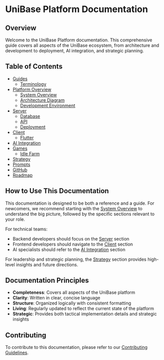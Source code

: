 # UniBase Platform Documentation

## Overview

Welcome to the UniBase Platform documentation. This comprehensive guide covers all aspects of the UniBase ecosystem, from architecture and development to deployment, AI integration, and strategic planning.

## Table of Contents

- [Guides](../00_guides/)
  - [Terminology](terminology.md)
- [Platform Overview](../01_platform/)
  - [System Overview](../01_platform/system_overview.md)
  - [Architecture Diagram](../01_platform/architecture_diagram.md)
  - [Development Environment](../01_platform/dev_environment.md)
- [Server](../02_server/)
  - [Database](../02_server/db/)
  - [API](../02_server/api/)
  - [Deployment](../02_server/deployment/)
- [Client](../03_client/)
  - [Flutter](../03_client/flutter/)
- [AI Integration](../04_ai/)
- [Games](../05_games/)
  - [Idle Farm](../05_games/idle_farm/)
- [Strategy](../06_strategy/)
- [Prompts](../07_prompts/)
- [GitHub](../08_github/)
- [Roadmap](../99_roadmap/)

## How to Use This Documentation

This documentation is designed to be both a reference and a guide. For newcomers, we recommend starting with the [System Overview](../01_platform/system_overview.md) to understand the big picture, followed by the specific sections relevant to your role.

For technical teams:
- Backend developers should focus on the [Server](../02_server/) section
- Frontend developers should navigate to the [Client](../03_client/) section
- AI specialists should refer to the [AI Integration](../04_ai/) section

For leadership and strategic planning, the [Strategy](../06_strategy/) section provides high-level insights and future directions.

## Documentation Principles

- **Completeness**: Covers all aspects of the UniBase platform
- **Clarity**: Written in clear, concise language
- **Structure**: Organized logically with consistent formatting
- **Living**: Regularly updated to reflect the current state of the platform
- **Strategic**: Provides both tactical implementation details and strategic insights

## Contributing

To contribute to this documentation, please refer to our [Contributing Guidelines](../08_github/CONTRIBUTING.md). 